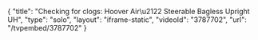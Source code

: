 {
    "title": "Checking for clogs: Hoover Air\u2122 Steerable Bagless Upright UH",
    "type": "solo",
    "layout": "iframe-static",
    "videoId": "3787702",
    "url": "\/tvpembed\/3787702"
}